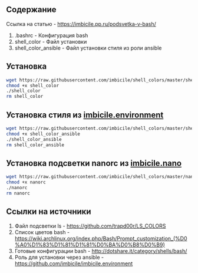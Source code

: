 ## Содержание

Ссылка на статью - <https://imbicile.pp.ru/podsvetka-v-bash/>

1. .bashrc - Конфигурация bash
2. shell_color - Файл установки
3. shell_color_ansible - Файл установки стиля из роли ansible

## Установка

```bash
wget https://raw.githubusercontent.com/imbicile/shell_colors/master/shell_color
chmod +x shell_color
./shell_color
rm shell_color
```

## Установка стиля из [imbicile.environment](https://github.com/imbicile/imbicile.environment)

```bash
wget https://raw.githubusercontent.com/imbicile/shell_colors/master/shell_color_ansible
chmod +x shell_color_ansible
./shell_color_ansible
rm shell_color_ansible
```

## Установка подсветки nanorc из [imbicile.nano](https://github.com/imbicile/imbicile.nano)

```bash
wget https://raw.githubusercontent.com/imbicile/shell_colors/master/nanorc
chmod +x nanorc
./nanorc
rm nanorc
```

## Ссылки на источники

1. Файл подсветки ls - <https://github.com/trapd00r/LS_COLORS>
2. Список цветов bash - <https://wiki.archlinux.org/index.php/Bash/Prompt_customization_(%D0%A0%D1%83%D1%81%D1%81%D0%BA%D0%B8%D0%B9)>
3. Готовые конфигурации bash - <http://dotshare.it/category/shells/bash/>
4. Роль для установки через ansible - <https://github.com/imbicile/imbicile.environment>
